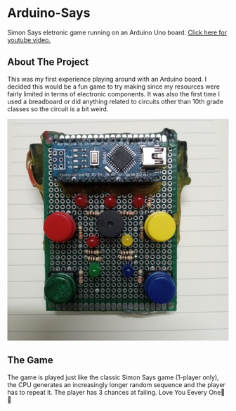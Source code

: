 # Arduino-Says
Simon Says eletronic game running on an Arduino Uno board.
[Click here for youtube video.](https://www.youtube.com/thetechmortal)

## About The Project
This was my first experience playing around with an Arduino board. I decided this would be a fun game to try making since my resources were fairly limited in terms of electronic components.
It was also the first time I used a breadboard or did anything related to circuits other than 10th grade classes so the circuit is a bit weird. 

![Here is a representation of it](https://github.com/MohammadNabin/Simon-Says-Game-With-Ardiuno/blob/main/Simon%20Says%20Game%20With%20Ardiuno/Resources/Front%20Side.jpg)

## The Game
The game is played just like the classic Simon Says game (1-player only), the CPU generates an increasingly longer random sequence and the player has to repeat it.
The player has 3 chances at failing.
Love You Eevery One🥰🥰
